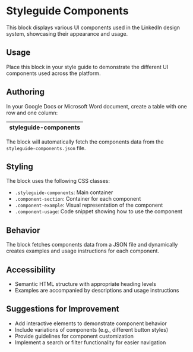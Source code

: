 # Styleguide Components

This block displays various UI components used in the LinkedIn design system, showcasing their appearance and usage.

## Usage

Place this block in your style guide to demonstrate the different UI components used across the platform.

## Authoring

In your Google Docs or Microsoft Word document, create a table with one row and one column:

| styleguide-components |
| :---- |

The block will automatically fetch the components data from the `styleguide-components.json` file.

## Styling

The block uses the following CSS classes:
- `.styleguide-components`: Main container
- `.component-section`: Container for each component
- `.component-example`: Visual representation of the component
- `.component-usage`: Code snippet showing how to use the component

## Behavior

The block fetches components data from a JSON file and dynamically creates examples and usage instructions for each component.

## Accessibility

- Semantic HTML structure with appropriate heading levels
- Examples are accompanied by descriptions and usage instructions

## Suggestions for Improvement

- Add interactive elements to demonstrate component behavior
- Include variations of components (e.g., different button styles)
- Provide guidelines for component customization
- Implement a search or filter functionality for easier navigation